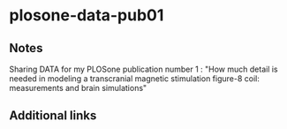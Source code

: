 # plosone-data-pub01


## Notes

Sharing DATA for my PLOSone publication number 1 : "How much detail is needed in modeling a
transcranial magnetic stimulation figure-8 coil: measurements and brain simulations"


## Additional links


